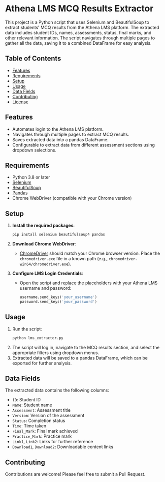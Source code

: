 
# Athena LMS MCQ Results Extractor

This project is a Python script that uses Selenium and BeautifulSoup to extract students' MCQ results from the Athena LMS platform. The extracted data includes student IDs, names, assessments, status, final marks, and other relevant information. The script navigates through multiple pages to gather all the data, saving it to a combined DataFrame for easy analysis.

## Table of Contents

- [Features](#features)
- [Requirements](#requirements)
- [Setup](#setup)
- [Usage](#usage)
- [Data Fields](#data-fields)
- [Contributing](#contributing)
- [License](#license)

## Features

- Automates login to the Athena LMS platform.
- Navigates through multiple pages to extract MCQ results.
- Saves extracted data into a pandas DataFrame.
- Configurable to extract data from different assessment sections using dropdown selections.

## Requirements

- Python 3.8 or later
- [Selenium](https://pypi.org/project/selenium/)
- [BeautifulSoup](https://pypi.org/project/beautifulsoup4/)
- [Pandas](https://pypi.org/project/pandas/)
- Chrome WebDriver (compatible with your Chrome version)

## Setup

1. **Install the required packages**:
   ```bash
   pip install selenium beautifulsoup4 pandas
   ```
2. **Download Chrome WebDriver**:
   - [ChromeDriver](https://sites.google.com/chromium.org/driver/) should match your Chrome browser version. Place the `chromedriver.exe` file in a known path (e.g., `chromedriver-win64/chromedriver.exe`).

3. **Configure LMS Login Credentials**:
   - Open the script and replace the placeholders with your Athena LMS username and password:
     ```python
     username.send_keys('your_username')
     password.send_keys('your_password')
     ```

## Usage

1. Run the script:
   ```bash
   python lms_extractor.py
   ```
2. The script will log in, navigate to the MCQ results section, and select the appropriate filters using dropdown menus.
3. Extracted data will be saved to a pandas DataFrame, which can be exported for further analysis.

## Data Fields

The extracted data contains the following columns:

- `ID`: Student ID
- `Name`: Student name
- `Assessment`: Assessment title
- `Version`: Version of the assessment
- `Status`: Completion status
- `Time`: Time taken
- `Final_Mark`: Final mark achieved
- `Practice_Mark`: Practice mark
- `Link1`, `Link2`: Links for further reference
- `Download1`, `Download2`: Downloadable content links

## Contributing

Contributions are welcome! Please feel free to submit a Pull Request.

